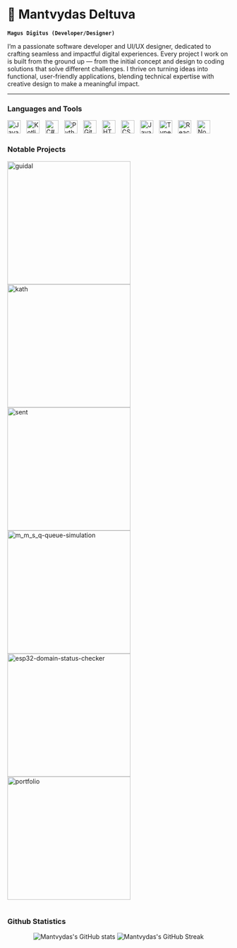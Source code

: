 # 🥑 Mantvydas Deltuva

**`Magus Digitus (Developer/Designer)`**

I’m a passionate software developer and UI/UX designer, dedicated to crafting seamless and impactful digital experiences. Every project I work on is built from the ground up — from the initial concept and design to coding solutions that solve different challenges. I thrive on turning ideas into functional, user-friendly applications, blending technical expertise with creative design to make a meaningful impact.

---

### Languages and Tools

<img align="left" alt="Java" width="30px" style="padding-right:10px;" src="https://cdn.jsdelivr.net/gh/devicons/devicon/icons/java/java-original.svg"/>
<img align="left" alt="Kotlin" width="30px" style="padding-right:10px;" src="https://cdn.jsdelivr.net/gh/devicons/devicon/icons/kotlin/kotlin-original.svg"/>
<img align="left" alt="C#" width="30px" style="padding-right:10px;" src="https://cdn.jsdelivr.net/gh/devicons/devicon/icons/csharp/csharp-original.svg" />
<img align="left" alt="Python" width="30px" style="padding-right:10px;" src="https://cdn.jsdelivr.net/gh/devicons/devicon/icons/python/python-plain.svg" />
<img align="left" alt="Git" width="30px" style="padding-right:10px;" src="https://cdn.jsdelivr.net/gh/devicons/devicon/icons/git/git-original.svg" />
<img align="left" alt="HTML" width="30px" style="padding-right:10px;" src="https://cdn.jsdelivr.net/gh/devicons/devicon/icons/html5/html5-plain.svg" />
<img align="left" alt="CSS" width="30px" style="padding-right:10px;" src="https://cdn.jsdelivr.net/gh/devicons/devicon/icons/css3/css3-plain.svg" />
<img align="left" alt="JavaScript" width="30px" style="padding-right:10px;" src="https://cdn.jsdelivr.net/gh/devicons/devicon/icons/javascript/javascript-plain.svg" />
<img align="left" alt="TypeScript" width="30px" style="padding-right:10px;" src="https://cdn.jsdelivr.net/gh/devicons/devicon/icons/typescript/typescript-plain.svg" />
<img align="left" alt="React" width="30px" style="padding-right:10px;" src="https://cdn.jsdelivr.net/gh/devicons/devicon/icons/react/react-original.svg" />
<img align="left" alt="NodeJS" width="30px" style="padding-right:10px;" src="https://cdn.jsdelivr.net/gh/devicons/devicon/icons/nodejs/nodejs-original.svg" />
<br />

#

### Notable Projects

<p align="left">
<a href="https://github.com/mantvydasdeltuva/guidal"><img width="279" src="https://denvercoder1-github-readme-stats.vercel.app/api/pin/?username=mantvydasdeltuva&repo=guidal&theme=apprentice&border_radius=8&title_color=F0F6FC&text_color=9198A1&bg_color=1E242A&icon_color=44911B&hide_border=true&show_icons=false" alt="guidal"></a>
<a href="https://github.com/mantvydasdeltuva/kath"><img width="279" src="https://denvercoder1-github-readme-stats.vercel.app/api/pin/?username=mantvydasdeltuva&repo=kath&theme=apprentice&border_radius=8&title_color=F0F6FC&text_color=9198A1&bg_color=1E242A&icon_color=44911B&hide_border=true&show_icons=false" alt="kath"></a>
<a href="https://github.com/mantvydasdeltuva/sent"><img width="279" src="https://denvercoder1-github-readme-stats.vercel.app/api/pin/?username=mantvydasdeltuva&repo=sent&theme=apprentice&border_radius=8&title_color=F0F6FC&text_color=9198A1&bg_color=1E242A&icon_color=44911B&hide_border=true&show_icons=false" alt="sent"></a>
<a href="https://github.com/mantvydasdeltuva/m_m_s_q-queue-simulation"><img width="279" src="https://denvercoder1-github-readme-stats.vercel.app/api/pin/?username=mantvydasdeltuva&repo=m_m_s_q-queue-simulation&theme=apprentice&border_radius=8&title_color=F0F6FC&text_color=9198A1&bg_color=1E242A&icon_color=44911B&hide_border=true&show_icons=false" alt="m_m_s_q-queue-simulation"></a>
<a href="https://github.com/mantvydasdeltuva/esp32-domain-status-checker"><img width="279" src="https://denvercoder1-github-readme-stats.vercel.app/api/pin/?username=mantvydasdeltuva&repo=esp32-domain-status-checker&theme=apprentice&border_radius=8&title_color=F0F6FC&text_color=9198A1&bg_color=1E242A&icon_color=44911B&hide_border=true&show_icons=false" alt="esp32-domain-status-checker"></a>
<a href="https://github.com/mantvydasdeltuva/portfolio"><img width="279" src="https://denvercoder1-github-readme-stats.vercel.app/api/pin/?username=mantvydasdeltuva&repo=portfolio&theme=apprentice&border_radius=8&title_color=F0F6FC&text_color=9198A1&bg_color=1E242A&icon_color=44911B&hide_border=true&show_icons=false" alt="portfolio"></a>
</p>

#

### Github Statistics

<div align="center">
<img src="https://github-readme-stats.vercel.app/api?username=mantvydasdeltuva&theme=apprentice&card_width=400&line_height=26&border_radius=8&text_color=F0F6FC&icon_color=44911B&bg_color=1E242A&ring_color=44911B&text_bold=false&show_icons=true&hide_title=true&hide_border=true" alt="Mantvydas's GitHub stats">
<img src="https://streak-stats.demolab.com?user=mantvydasdeltuva&theme=apprentice&card_width=400&card_height=171&border_radius=8&background=1E242A&stroke=3D444D&ring=44911B&fire=44911B&currStreakNum=F0F6FC&sideNums=F0F6FC&currStreakLabel=44911B&dates=9198A1&sideLabels=F0F6FC&show_icons=true&hide_border=true" alt="Mantvydas's GitHub Streak">
</div>
